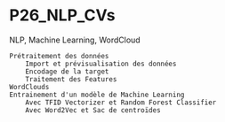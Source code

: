 # P26_NLP_CVs
NLP, Machine Learning, WordCloud



    Prétraitement des données
        Import et prévisualisation des données
        Encodage de la target
        Traitement des Features
    WordClouds
    Entrainement d'un modèle de Machine Learning
        Avec TFID Vectorizer et Random Forest Classifier
        Avec Word2Vec et Sac de centroïdes

